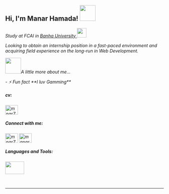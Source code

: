 <h2> Hi, I'm Manar Hamada! <img src="https://media.giphy.com/media/mGcNjsfWAjY5AEZNw6/giphy.gif" width="50"></h2>
<!-- <img align='right' src="https://media.giphy.com/media/ieyl9zmCjO4b4t6qoY/giphy.gif" width="200"> -->
<p><em>Study at FCAI in <a href="https://bu.edu.eg/en/index.php"> Banha University </a><img src="https://media.giphy.com/media/fYSnHlufseco8Fh93Z/giphy.gif" width="30"></p>
<p>Looking to obtain an internship position in a fast-paced environment and acquiring field
experience on the long-run in Web Development.</p>
<p><em><img src="https://media.giphy.com/media/VgCDAzcKvsR6OM0uWg/giphy.gif" width="50">A little more about me...</p>
 - ⚡ Fun fact **I luv Gamming**
 <h5 align="left">cv:</h5>
 <span  align="left">
  <a href="https://docs.google.com/document/d/1yJ_0FFo9qXiesowAmyTFjBcbcCJ33vAD/edit?usp=drive_link&ouid=103390627592438700446&rtpof=true&sd=true"><img align="center" src="https://images.app.goo.gl/JYtBPaxEs7n5JwBk6" alt="mnar7mada cv" height="30" width="40" /></a>
  <span/>
<h5 align="left">Connect with me:</h5>
<p align="left">
<a href="https://instagram.com/mnar7mada" target="blank"><img align="center" src="https://raw.githubusercontent.com/rahuldkjain/github-profile-readme-generator/master/src/images/icons/Social/instagram.svg" alt="mnar7mada" height="30" width="40" /></a>
<a href="https://linkedin.com/in/manar-hamada-42bb0921a" target="blank"><img align="center" src="https://raw.githubusercontent.com/rahuldkjain/github-profile-readme-generator/master/src/images/icons/Social/linked-in-alt.svg" alt="manar-hamada-42bb0921a" height="30" width="40" /></a></p>
<h5 align="left">Languages and Tools:</h5>
 <a href="https://skillicons.dev">
    <img src="https://skillicons.dev/icons?i=ps,figma,ai,py,pytourch,matlab,git,github,c,cpp,java,html,css,sass,bootstrap,js,react,php,laravel,mysql,postman" width="60" height="40"/>
  </a>
</p>
<br>

---



